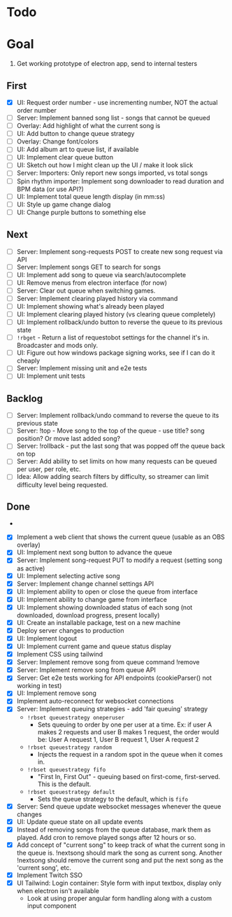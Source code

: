 # Todo

# Goal

1. Get working prototype of electron app, send to internal testers

## First

- [x] UI: Request order number - use incrementing number, NOT the actual order number
- [ ] Server: Implement banned song list - songs that cannot be queued
- [ ] Overlay: Add highlight of what the current song is
- [ ] UI: Add button to change queue strategy
- [ ] Overlay: Change font/colors
- [ ] UI: Add album art to queue list, if available
- [ ] UI: Implement clear queue button
- [ ] UI: Sketch out how I might clean up the UI / make it look slick
- [ ] Server: Importers: Only report new songs imported, vs total songs
- [ ] Spin rhythm importer: Implement song downloader to read duration and BPM data (or use API?)
- [ ] UI: Implement total queue length display (in mm:ss)
- [ ] UI: Style up game change dialog
- [ ] UI: Change purple buttons to something else

## Next

- [ ] Server: Implement song-requests POST to create new song request via API
- [ ] Server: Implement songs GET to search for songs
- [ ] UI: Implement add song to queue via search/autocomplete
- [ ] UI: Remove menus from electron interface (for now)
- [ ] Server: Clear out queue when switching games.
- [ ] Server: Implement clearing played history via command
- [ ] UI: Implement showing what's already been played
- [ ] UI: Implement clearing played history (vs clearing queue completely)
- [ ] UI: Implement rollback/undo button to reverse the queue to its previous state
- [ ] `!rbget` - Return a list of requestobot settings for the channel it's in.  Broadcaster and mods only.
- [ ] UI: Figure out how windows package signing works, see if I can do it cheaply
- [ ] Server: Implement missing unit and e2e tests
- [ ] UI: Implement unit tests

## Backlog

- [ ] Server: Implement rollback/undo command to reverse the queue to its previous state
- [ ] Server: !top - Move song to the top of the queue - use title? song position? Or move last added song?
- [ ] Server: !rollback - put the last song that was popped off the queue back on top
- [ ] Server: Add ability to set limits on how many requests can be queued per user, per role, etc.
- [ ] Idea: Allow adding search filters by difficulty, so streamer can limit difficulty level being requested.

## Done
- 
- [x] Implement a web client that shows the current queue (usable as an OBS overlay)
- [x] UI: Implement next song button to advance the queue
- [x] Server: Implement song-request PUT to modify a request (setting song as active)
- [x] UI: Implement selecting active song
- [x] Server: Implement change channel settings API
- [x] UI: Implement ability to open or close the queue from interface
- [x] UI: Implement ability to change game from interface
- [x] UI: Implement showing downloaded status of each song (not downloaded, download progress, present locally)
- [x] UI: Create an installable package, test on a new machine
- [x] Deploy server changes to production
- [x] UI: Implement logout
- [x] UI: Implement current game and queue status display
- [x] Implement CSS using tailwind
- [x] Server: Implement remove song from queue command !remove
- [x] Server: Implement remove song from queue API
- [x] Server: Get e2e tests working for API endpoints (cookieParser() not working in test)
- [x] UI: Implement remove song
- [x] Implement auto-reconnect for websocket connections
- [x] Server: Implement queuing strategies - add 'fair queuing' strategy
  - `!rbset queuestrategy oneperuser`
    - Sets queuing to order by one per user at a time.  Ex: if user A makes 2 requests and user B makes 1 request, the order would be: User A request 1, User B request 1, User A request 2
  - `!rbset queuestrategy random`
    - Injects the request in a random spot in the queue when it comes in.
  - `!rbset queuestrategy fifo`
    - "First In, First Out" - queuing based on first-come, first-served.  This is the default.
  - `!rbset queuestrategy default`
    - Sets the queue strategy to the default, which is `fifo`
- [x] Server: Send queue update websocket messages whenever the queue changes
- [x] UI: Update queue state on all update events
- [x] Instead of removing songs from the queue database, mark them as played.  Add cron to remove played songs after 12 hours or so.
- [x] Add concept of "current song" to keep track of what the current song in the queue is.  !nextsong should mark the song as current song. Another !nextsong should remove the current song and put the next song as the 'current song', etc.
- [x] Implement Twitch SSO
- [x] UI Tailwind: Login container: Style form with input textbox, display only when electron isn't available
  - Look at using proper angular form handling along with a custom input component


